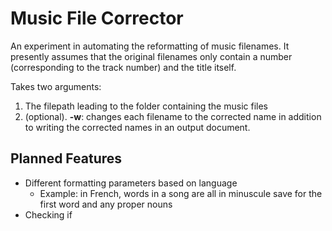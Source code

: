 # Music File Corrector

An experiment in automating the reformatting of music filenames.
It presently assumes that the original filenames only contain a number
(corresponding to the track number) and the title itself.

Takes two arguments:

1. The filepath leading to the folder containing the music files
2. (optional). **-w**: changes each filename to the corrected name
in addition to writing the corrected names in an output document.

## Planned Features

- Different formatting parameters based on language
  - Example: in French, words in a song are all in minuscule save for the first word and any proper nouns
- Checking if 
